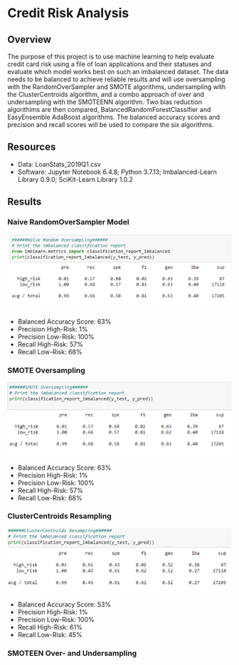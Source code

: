 # Credit Risk Analysis

## Overview

The purpose of this project is to use machine learning to help evaluate credit card risk using a file of loan applications and their statuses and evaluate which model works best on such an imbalanced dataset. The data needs to be balanced to achieve reliable results and will use oversampling with the RandomOverSampler and SMOTE algorithms, undersampling with the ClusterCentroids algorithm, and a combo approach of over and undersampling with the SMOTEENN algorithm. Two bias reduction algorithims are then compared, BalancedRandomForestClassifier and EasyEnsemble AdaBoost algorithms. The balanced accuracy scores and precision and recall scores will be used to compare the six algorithms. 

## Resources

- Data: LoanStats_2019Q1.csv
- Software: Jupyter Notebook 6.4.8; Python 3.7.13; Imbalanced-Learn Library 0.9.0; SciKit-Learn Library 1.0.2

## Results

### Naive RandomOverSampler Model

![randomoversampling](https://github.com/mein0819/Credit_Risk_Analysis/blob/main/readMeImages/naiveOverSampling.png)

- Balanced Accuracy Score: 63%
- Precision High-Risk: 1%
- Precision Low-Risk: 100%
- Recall High-Risk: 57%
- Recall Low-Risk: 68%

### SMOTE Oversampling

![smote](https://github.com/mein0819/Credit_Risk_Analysis/blob/main/readMeImages/smoteOversampling.png)

- Balanced Accuracy Score: 63%
- Precision High-Risk: 1%
- Precision Low-Risk: 100%
- Recall High-Risk: 57%
- Recall Low-Risk: 68%

### ClusterCentroids Resampling

![cluster](https://github.com/mein0819/Credit_Risk_Analysis/blob/main/readMeImages/clusterCentroids.png)

- Balanced Accuracy Score: 53%
- Precision High-Risk: 1%
- Precision Low-Risk: 100%
- Recall High-Risk: 61%
- Recall Low-Risk: 45%

### SMOTEEN Over- and Undersampling



